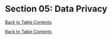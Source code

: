 # Section 05: Data Privacy

[Back to Table Contents](SOS-Farm-Data-Report-25wi)

[Back to Table Contents](SOS-Farm-Data-Report-25wi)